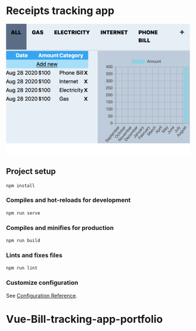 # Receipts tracking app
![Alt Text](https://github.com/furbo1/Vue-Bill-tracking-app-portfolio/blob/master/Snip20200828_21.png)

## Project setup
```
npm install
```

### Compiles and hot-reloads for development
```
npm run serve
```

### Compiles and minifies for production
```
npm run build
```

### Lints and fixes files
```
npm run lint
```

### Customize configuration
See [Configuration Reference](https://cli.vuejs.org/config/).
# Vue-Bill-tracking-app-portfolio
